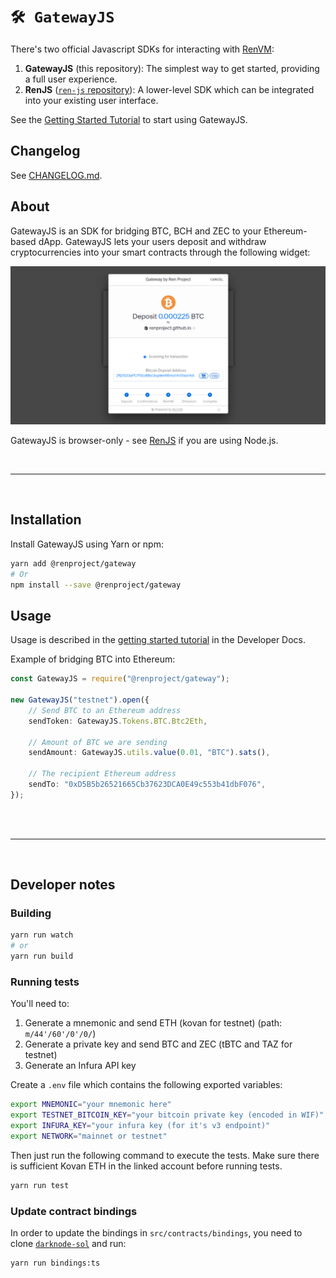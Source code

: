 # `🛠️ GatewayJS`

There's two official Javascript SDKs for interacting with [RenVM](https://renproject.io):

1. **GatewayJS** (this repository): The simplest way to get started, providing a full user experience.
2. **RenJS** ([`ren-js` repository](https://github.com/renproject/ren-js)): A lower-level SDK which can be integrated into your existing user interface.

See the [Getting Started Tutorial](https://docs.renproject.io/developers/tutorial/getting-started) to start using GatewayJS.

## Changelog

See [CHANGELOG.md](./CHANGELOG.md).

## About

GatewayJS is an SDK for bridging BTC, BCH and ZEC to your Ethereum-based dApp. GatewayJS lets your users deposit and withdraw cryptocurrencies into your smart contracts through the following widget:

![GatewayJS screenshot](./screenshot.png)

GatewayJS is browser-only - see [RenJS](https://github.com/renproject/ren-js) if you are using Node.js.

<br />
<hr />
<br />

## Installation

Install GatewayJS using Yarn or npm:

```sh
yarn add @renproject/gateway
# Or
npm install --save @renproject/gateway
```

## Usage

Usage is described in the [getting started tutorial](https://docs.renproject.io/developers/tutorial/getting-started) in the Developer Docs.

Example of bridging BTC into Ethereum:

```typescript
const GatewayJS = require("@renproject/gateway");

new GatewayJS("testnet").open({
    // Send BTC to an Ethereum address
    sendToken: GatewayJS.Tokens.BTC.Btc2Eth,

    // Amount of BTC we are sending
    sendAmount: GatewayJS.utils.value(0.01, "BTC").sats(),

    // The recipient Ethereum address
    sendTo: "0xD5B5b26521665Cb37623DCA0E49c553b41dbF076",
});
```

<br />
<br />
<hr />
<br />

## Developer notes

### Building

```sh
yarn run watch
# or
yarn run build
```

### Running tests

You'll need to:

1. Generate a mnemonic and send ETH (kovan for testnet) (path: `m/44'/60'/0'/0/`)
2. Generate a private key and send BTC and ZEC (tBTC and TAZ for testnet)
3. Generate an Infura API key

Create a `.env` file which contains the following exported variables:

```sh
export MNEMONIC="your mnemonic here"
export TESTNET_BITCOIN_KEY="your bitcoin private key (encoded in WIF)"
export INFURA_KEY="your infura key (for it's v3 endpoint)"
export NETWORK="mainnet or testnet"
```

Then just run the following command to execute the tests. Make sure there is sufficient Kovan ETH in the linked account before running tests.

```sh
yarn run test
```

### Update contract bindings

In order to update the bindings in `src/contracts/bindings`, you need to clone [`darknode-sol`](https://github.com/renproject/darknode-sol) and run:

```sh
yarn run bindings:ts
```
